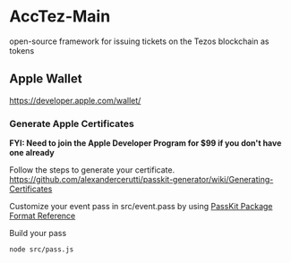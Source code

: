 # AccTez-Main
open-source framework for issuing tickets on the Tezos blockchain as tokens

## Apple Wallet
https://developer.apple.com/wallet/

### Generate Apple Certificates  
**FYI: Need to join the Apple Developer Program for $99 if you don't have one already** 

Follow the steps to generate your certificate.
https://github.com/alexandercerutti/passkit-generator/wiki/Generating-Certificates

Customize your event pass in src/event.pass by using [PassKit Package Format Reference](https://apple.co/2MUHsm0)


Build your pass
```
node src/pass.js
```

